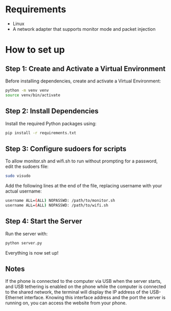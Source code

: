 # Requirements
* Linux
* A network adapter that supports monitor mode and packet injection
  
# How to set up
## Step 1: Create and Activate a Virtual Environment
Before installing dependencies, create and activate a Virtual Environment:

```bash
python -m venv venv
source venv/bin/activate
```

## Step 2: Install Dependencies
Install the required Python packages using:

```bash
pip install -r requirements.txt
```

## Step 3: Configure sudoers for scripts
To allow monitor.sh and wifi.sh to run without prompting for a password, edit the sudoers file:

```bash
sudo visudo
```

Add the following lines at the end of the file, replacing username with your actual username:

```bash
username ALL=(ALL) NOPASSWD: /path/to/monitor.sh
username ALL=(ALL) NOPASSWD: /path/to/wifi.sh
```

## Step 4: Start the Server
Run the server with:

```bash
python server.py
```

Everything is now set up!

## Notes
If the phone is connected to the computer via USB when the server starts, and USB tethering is enabled on the phone while the computer is connected to the shared network, the terminal will display the IP address of the USB-Ethernet interface.
Knowing this interface address and the port the server is running on, you can access the website from your phone.
